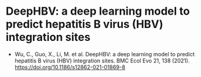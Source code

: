 # DeepHBV: a deep learning model to predict hepatitis B virus (HBV) integration sites
* Wu, C., Guo, X., Li, M. et al. DeepHBV: a deep learning model to predict hepatitis B virus (HBV) integration sites. BMC Ecol Evo 21, 138 (2021). https://doi.org/10.1186/s12862-021-01869-8
